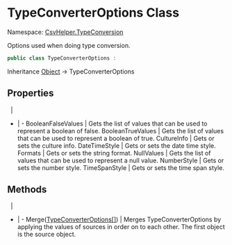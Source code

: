 # TypeConverterOptions Class

Namespace: [CsvHelper.TypeConversion](/api/CsvHelper.TypeConversion)

Options used when doing type conversion.

```cs
public class TypeConverterOptions : 
```

Inheritance [Object](https://docs.microsoft.com/en-us/dotnet/api/system.object) -> TypeConverterOptions

## Properties
&nbsp; | &nbsp;
- | -
BooleanFalseValues | Gets the list of values that can be used to represent a boolean of false.
BooleanTrueValues | Gets the list of values that can be used to represent a boolean of true.
CultureInfo | Gets or sets the culture info.
DateTimeStyle | Gets or sets the date time style.
Formats | Gets or sets the string format.
NullValues | Gets the list of values that can be used to represent a null value.
NumberStyle | Gets or sets the number style.
TimeSpanStyle | Gets or sets the time span style.

## Methods
&nbsp; | &nbsp;
- | -
Merge([TypeConverterOptions[]](/api/CsvHelper.TypeConversion/TypeConverterOptions[])) | Merges TypeConverterOptions by applying the values of sources in order on to each other. The first object is the source object.
